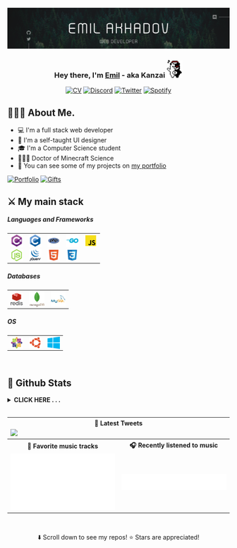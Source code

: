 <img src="./assets/img/header.png"></img>
<h3 align="center">
    Hey there, I'm 
    <a href="https://github.com/Kanzai79">Emil</a> - aka Kanzai 
    <img src="./assets/gif/bear.gif" height="40"></img>
</h3>

<p align="center">
    <a href="https://kanzai79.github.io/"><img alt="CV" title="CV" src="https://img.shields.io/badge/CV-537854?&style=for-the-badge&logo=SitePoint&logoColor=white"/></a>
    <a href="https://discord.gg/KE6DU7bny3"><img alt="Discord" title="Discord" src="https://img.shields.io/badge/Discord-1DA1F2?style=for-the-badge&logo=discord&logoColor=FFF&color=7289DA"/></a> 
    <a href="https://twitter.com/Kanzai79"><img alt="Twitter" title="Twitter" src="https://img.shields.io/badge/Twitter-1DA1F2?style=for-the-badge&logo=twitter&logoColor=white"></a>
    <a href="https://open.spotify.com/user/r7j3tuko5htlf1ig3mv53caek"><img alt="Spotify" title="Spotify" src="https://img.shields.io/badge/Spotify-1DB954?style=for-the-badge&logo=spotify&logoColor=white"></a>
</p>



## 🙋🏻‍♂️ About Me.

<ul>
  <li>💻 I'm a full stack web developer</li>
  <li>🎨 I'm a self-taught UI designer</li>
  <li>🎓 I'm a Computer Science student</li>
  <li>🧙🏻‍♂️ Doctor of Minecraft Science</li>
  <li>🌚 You can see some of my projects on <a href="https://kanzai79.github.io/">my portfolio</a></li>
</ul>

<!-- * 💻 I'm a full stack web developer
* 🎨 I'm a self-taught UI designer
* 🎓 I'm a Computer Science student
* 🧙🏻‍♂️ Doctor of Minecraft Science
* 🌚 You can see some of my projects on [my portfolio]() -->

<p tr align="left">
  <a href="https://kanzai79.github.io/"><img alt="Portfolio" title="Portfolio" src="https://img.shields.io/badge/-Portfolio-171717?style=for-the-badge&logo=koding&logoColor=white"/></a>
    <a href="https://kanzai79.github.io/#gifts"><img alt="Gifts" title="Gifts for you" src="https://img.shields.io/badge/-Links%20to%20free%20stuff-171717?style=for-the-badge&logo=coveralls&logoColor=white"/></a>
</p>

## ⚔️ My main stack

##### Languages and Frameworks

<table>
  <tr>
    <td><img alt="C#" title="C#" height="28px" src="./assets/svg/cSharp-icon.svg" style="max-width:100%;vertical-align:middle;"></td>
    <td><img alt="C" title="C" height="28px" src="./assets/svg/cPlus.svg" style="max-width:100%;vertical-align:middle;"></td>
    <td><img alt="PHP" title="PHP" height="28px" src="./assets/svg/php-icon.svg" style="max-width:100%;vertical-align:middle;"></td>
    <td><img alt="Golang" title="Golang" height="28px" src="./assets/svg/golang-icon.svg" style="max-width:100%;vertical-align:middle;"></td>
    <td><img alt="Javascript" title="Javascript" height="28px" src="./assets/svg/js-icon.svg" style="max-width:100%;vertical-align:middle;"></td>
  </tr>
  <tr>
    <td><img alt="NodeJS" title="NodeJS" height="28px" src="./assets/svg/node-icon.svg" style="max-width:100%;vertical-align:middle;"></td>
    <td>
    <img alt="jQuery" title="jQuery" height="28px" src="./assets/svg/jquery-icon.svg" style="max-width:100%;vertical-align:middle;">
    </td>
    <td>
    <img alt="Html" title="Html" height="28px" src="./assets/svg/html-icon.svg" style="max-width:100%;vertical-align:middle;">
    </td>
    <td>
    <img alt="CSS" title="CSS" height="28px" src="./assets/svg/css-icon.svg" style="max-width:100%;vertical-align:middle;">
    </td>
  </tr>
</table>

##### Databases
<table>
  <tr>
    <td><img alt="Redis" title="Redis" height="28px" src="./assets/svg/redis-icon.svg" style="max-width:100%;vertical-align:middle;"></td>
    <td><img alt="MongoDB" title="MongoDB" height="36px" src="./assets/svg/mongoDb-icon.svg" style="max-width:100%;vertical-align:middle;"></td>
    <td><img alt="Mysql" title="Mysql" height="33px" src="./assets/svg/mysql-icon.svg" style="max-width:100%;vertical-align:middle;"></td>
  </tr>
</table>

##### OS
<table>
  <tr>
    <td><img alt="CentOS" title="CentOS" height="28px" src="./assets/svg/centos-icon.svg" style="max-width:100%;vertical-align:middle;"></td>
    <td><img alt="Ubuntu" title="Ubuntu" height="28x" src="./assets/svg/ubuntu-icon.svg" style="max-width:100%;vertical-align:middle;"></td>
    <td><img alt="Windows" title="Windows" height="28px" src="./assets/svg/windows-icon.svg" style="max-width:100%;vertical-align:middle;"></td>
  </tr>
</table>

<br>

## 🤖 Github Stats

<details>
  <summary><strong>CLICK HERE . . .</strong></summary>
  <br/>
  <div>
    <img align="left" height="331" src="./assets/gif/girl.gif"></img>
  </div>
  <div align="center">
    <img src="./charts/metrics.plugin.lines.svg"></img>
    <img src="./charts/metrics.plugin.lines2.svg"></img>
  </div>

  ___
  
  <div align="center">
    <img src="./charts/metrics.plugin.languages.svg"></img>
    <img src="./charts/metrics.plugin.followup.svg"></img>
  </div>
  <div align="center">
    <img src="./charts/metrics.plugin.habits.charts.svg"></img>
  </div>
</details>

<br>

<table>
<tr>
    <th colspan="2">📢 Latest Tweets</th>
  </tr>
  <tr>
    <td colspan="2">
      <a href="https://twitter.com/Kanzai79">
        <img src="https://metrics.lecoq.io/Kanzai79?base.header=0&base.activity=0&base.community=0&base.repositories=0&base.metadata=0&tweets=1&tweets.limit=5&config.timezone=Europe%2FMoscow"></img>
      </a>
    </td>
  </tr>
  <tr>
    <th>🎵 Favorite music tracks</th>
    <th>🎧 Recently listened to music</th>
  </tr>
  <tr>
    <td>
      <a href="https://open.spotify.com/user/r7j3tuko5htlf1ig3mv53caek">
        <img src="./charts/metrics.plugin.music.spotify.svg" width="400"></img>
      </a>
    </td>
    <td>
      <a href="https://open.spotify.com/user/r7j3tuko5htlf1ig3mv53caek">
        <img src="./charts/metrics.plugin.music.recent.svg" width="400"></img>
      </a>
    </td>
  </tr>
</table>

<br>

<p align="center">
⬇️ Scroll down to see my repos! ⭐ Stars are appreciated!
</p>



    



